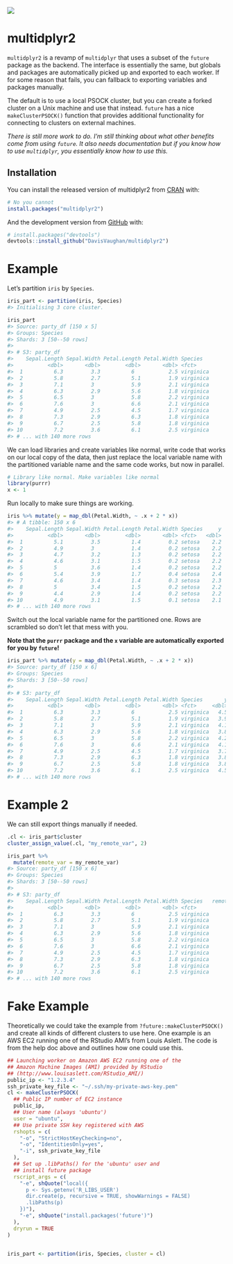 
<!-- README.md is generated from README.Rmd. Please edit that file -->

![](https://img.shields.io/badge/lifecycle-experimental-brightgreen.svg)

# multidplyr2

`multidplyr2` is a revamp of `multidplyr` that uses a subset of the
`future` package as the backend. The interface is essentially the same,
but globals and packages are automatically picked up and exported to
each worker. If for some reason that fails, you can fallback to
exporting variables and packages manually.

The default is to use a local PSOCK cluster, but you can create a forked
cluster on a Unix machine and use that instead. `future` has a nice
`makeClusterPSOCK()` function that provides additional functionality for
connecting to clusters on external machines.

*There is still more work to do. I’m still thinking about what other
benefits come from using `future`. It also needs documentation but if
you know how to use `multidplyr`, you essentially know how to use this.*

## Installation

You can install the released version of multidplyr2 from
[CRAN](https://CRAN.R-project.org) with:

``` r
# No you cannot
install.packages("multidplyr2")
```

And the development version from [GitHub](https://github.com/) with:

``` r
# install.packages("devtools")
devtools::install_github("DavisVaughan/multidplyr2")
```

# Example

Let’s partition `iris` by `Species`.

``` r
iris_part <- partition(iris, Species)
#> Initialising 3 core cluster.

iris_part
#> Source: party_df [150 x 5]
#> Groups: Species
#> Shards: 3 [50--50 rows]
#> 
#> # S3: party_df
#>    Sepal.Length Sepal.Width Petal.Length Petal.Width Species  
#>           <dbl>       <dbl>        <dbl>       <dbl> <fct>    
#>  1          6.3         3.3          6           2.5 virginica
#>  2          5.8         2.7          5.1         1.9 virginica
#>  3          7.1         3            5.9         2.1 virginica
#>  4          6.3         2.9          5.6         1.8 virginica
#>  5          6.5         3            5.8         2.2 virginica
#>  6          7.6         3            6.6         2.1 virginica
#>  7          4.9         2.5          4.5         1.7 virginica
#>  8          7.3         2.9          6.3         1.8 virginica
#>  9          6.7         2.5          5.8         1.8 virginica
#> 10          7.2         3.6          6.1         2.5 virginica
#> # ... with 140 more rows
```

We can load libraries and create variables like normal, write code that
works on our local copy of the data, then just replace the local
variable name with the partitioned variable name and the same code
works, but now in parallel.

``` r
# Library like normal. Make variables like normal
library(purrr)
x <- 1
```

Run locally to make sure things are working.

``` r
iris %>% mutate(y = map_dbl(Petal.Width, ~ .x + 2 * x))
#> # A tibble: 150 x 6
#>    Sepal.Length Sepal.Width Petal.Length Petal.Width Species     y
#>           <dbl>       <dbl>        <dbl>       <dbl> <fct>   <dbl>
#>  1          5.1         3.5          1.4         0.2 setosa    2.2
#>  2          4.9         3            1.4         0.2 setosa    2.2
#>  3          4.7         3.2          1.3         0.2 setosa    2.2
#>  4          4.6         3.1          1.5         0.2 setosa    2.2
#>  5          5           3.6          1.4         0.2 setosa    2.2
#>  6          5.4         3.9          1.7         0.4 setosa    2.4
#>  7          4.6         3.4          1.4         0.3 setosa    2.3
#>  8          5           3.4          1.5         0.2 setosa    2.2
#>  9          4.4         2.9          1.4         0.2 setosa    2.2
#> 10          4.9         3.1          1.5         0.1 setosa    2.1
#> # ... with 140 more rows
```

Switch out the local variable name for the partitioned one. Rows are
scrambled so don’t let that mess with you.

**Note that the `purrr` package and the `x` variable are automatically
exported for you by `future`\!**

``` r
iris_part %>% mutate(y = map_dbl(Petal.Width, ~ .x + 2 * x))
#> Source: party_df [150 x 6]
#> Groups: Species
#> Shards: 3 [50--50 rows]
#> 
#> # S3: party_df
#>    Sepal.Length Sepal.Width Petal.Length Petal.Width Species       y
#>           <dbl>       <dbl>        <dbl>       <dbl> <fct>     <dbl>
#>  1          6.3         3.3          6           2.5 virginica   4.5
#>  2          5.8         2.7          5.1         1.9 virginica   3.9
#>  3          7.1         3            5.9         2.1 virginica   4.1
#>  4          6.3         2.9          5.6         1.8 virginica   3.8
#>  5          6.5         3            5.8         2.2 virginica   4.2
#>  6          7.6         3            6.6         2.1 virginica   4.1
#>  7          4.9         2.5          4.5         1.7 virginica   3.7
#>  8          7.3         2.9          6.3         1.8 virginica   3.8
#>  9          6.7         2.5          5.8         1.8 virginica   3.8
#> 10          7.2         3.6          6.1         2.5 virginica   4.5
#> # ... with 140 more rows
```

# Example 2

We can still export things manually if needed.

``` r
.cl <- iris_part$cluster
cluster_assign_value(.cl, "my_remote_var", 2)

iris_part %>%
  mutate(remote_var = my_remote_var)
#> Source: party_df [150 x 6]
#> Groups: Species
#> Shards: 3 [50--50 rows]
#> 
#> # S3: party_df
#>    Sepal.Length Sepal.Width Petal.Length Petal.Width Species   remote_var
#>           <dbl>       <dbl>        <dbl>       <dbl> <fct>          <dbl>
#>  1          6.3         3.3          6           2.5 virginica          2
#>  2          5.8         2.7          5.1         1.9 virginica          2
#>  3          7.1         3            5.9         2.1 virginica          2
#>  4          6.3         2.9          5.6         1.8 virginica          2
#>  5          6.5         3            5.8         2.2 virginica          2
#>  6          7.6         3            6.6         2.1 virginica          2
#>  7          4.9         2.5          4.5         1.7 virginica          2
#>  8          7.3         2.9          6.3         1.8 virginica          2
#>  9          6.7         2.5          5.8         1.8 virginica          2
#> 10          7.2         3.6          6.1         2.5 virginica          2
#> # ... with 140 more rows
```

# Fake Example

Theoretically we could take the example from
`?future::makeClusterPSOCK()` and create all kinds of different clusters
to use here. One example is an AWS EC2 running one of the RStudio AMI’s
from Louis Aslett. The code is from the help doc above and outlines how
one could use this.

``` r
## Launching worker on Amazon AWS EC2 running one of the
## Amazon Machine Images (AMI) provided by RStudio
## (http://www.louisaslett.com/RStudio_AMI/)
public_ip <- "1.2.3.4"
ssh_private_key_file <- "~/.ssh/my-private-aws-key.pem"
cl <- makeClusterPSOCK(
  ## Public IP number of EC2 instance
  public_ip,
  ## User name (always 'ubuntu')
  user = "ubuntu",
  ## Use private SSH key registered with AWS
  rshopts = c(
    "-o", "StrictHostKeyChecking=no",
    "-o", "IdentitiesOnly=yes",
    "-i", ssh_private_key_file
  ),
  ## Set up .libPaths() for the 'ubuntu' user and
  ## install future package
  rscript_args = c(
    "-e", shQuote("local({
      p <- Sys.getenv('R_LIBS_USER')
      dir.create(p, recursive = TRUE, showWarnings = FALSE)
      .libPaths(p)
    })"),
    "-e", shQuote("install.packages('future')")
  ),
  dryrun = TRUE
)


iris_part <- partition(iris, Species, cluster = cl)
```

